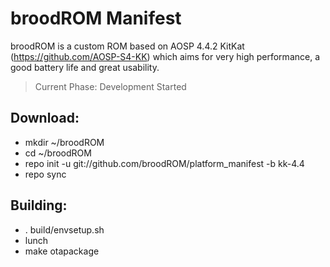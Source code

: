 broodROM Manifest
=============================

broodROM is a custom ROM based on AOSP 4.4.2 KitKat (https://github.com/AOSP-S4-KK) which aims for very high performance, a good battery life and great usability.


> Current Phase: Development Started





Download:
----------
* mkdir ~/broodROM
* cd ~/broodROM
* repo init -u git://github.com/broodROM/platform_manifest -b kk-4.4
* repo sync





Building:
----------
* . build/envsetup.sh
* lunch
* make otapackage
